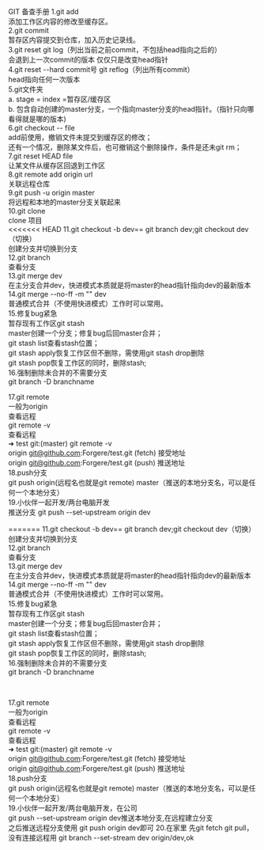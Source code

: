 GIT 备查手册
1.git add<br>
	添加工作区内容的修改至缓存区。<br>
2.git commit<br>
	暂存区内容提交到仓库，加入历史记录线。<br>
3.git reset     git log（列出当前之前commit，不包括head指向之后的）<br>
	会退到上一次commit的版本 仅仅只是改变head指针<br>
4.git reset --hard commit号      git reflog（列出所有commit）<br>
	head指向任何一次版本<br>
5.git文件夹<br>
	a. stage = index =暂存区/缓存区<br>
	b. 包含自动创建的master分支，一个指向master分支的head指针。（指针只向哪看得就是哪的版本)<br>
6.git checkout -- file<br>
	add前使用，撤销文件未提交到缓存区的修改；<br>
	还有一个情况，删除某文件后，也可撤销这个删除操作，条件是还未git rm；<br>
7.git reset HEAD file<br>
	让某文件从缓存区回退到工作区<br>
8.git remote add origin url<br>
	关联远程仓库<br>
9.git push -u origin master<br>
	将远程和本地的master分支关联起来<br>
10.git clone<br>
	clone 项目<br>
	<!-- 分支 -->
<<<<<<< HEAD
11.git checkout -b dev== git branch dev;git checkout dev（切换）<br>
	创建分支并切换到分支<br>
12.git branch<br>
	查看分支<br>
13.git merge dev<br>
	在主分支合并dev，快进模式本质就是将master的head指针指向dev的最新版本<br>
14.git merge --no-ff -m "" dev<br>
	普通模式合并（不使用快进模式）工作时可以常用。<br>
15.修复bug紧急<br>
	暂存现有工作区git stash<br>
	master创建一个分支；修复bug后回master合并；<br>
	git stash list查看stash位置；<br>
	git stash apply恢复工作区但不删除，需使用git stash drop删除<br>
	git stash pop恢复工作区的同时，删除stash;<br>
16.强制删除未合并的不需要分支<br>
	git branch -D branchname<br>
<!-- 多人协作 -->
17.git remote<br>
一般为origin<br>
	查看远程<br>
	git remote -v<br>
	查看远程<br>
	➜  test git:(master) git remote -v<br>
origin	git@github.com:Forgere/test.git (fetch) 接受地址<br>
origin	git@github.com:Forgere/test.git (push) 推送地址<br>
18.push分支<br>
  git push origin(远程名也就是git remote) master（推送的本地分支名，可以是任何一个本地分支）<br>
19.小伙伴一起开发/两台电脑开发<br>
	推送分支 git push --set-upstream origin dev<br>
	
=======
11.git checkout -b dev== git branch dev;git checkout dev（切换）<br>
	创建分支并切换到分支<br>
12.git branch<br>
	查看分支<br>
13.git merge dev<br>
	在主分支合并dev，快进模式本质就是将master的head指针指向dev的最新版本<br>
14.git merge --no-ff -m "" dev<br>
	普通模式合并（不使用快进模式）工作时可以常用。<br>
15.修复bug紧急<br>
	暂存现有工作区git stash<br>
	master创建一个分支；修复bug后回master合并；<br>
	git stash list查看stash位置；<br>
	git stash apply恢复工作区但不删除，需使用git stash drop删除<br>
	git stash pop恢复工作区的同时，删除stash;<br>
16.强制删除未合并的不需要分支<br>
	git branch -D branchname<br>
<!-- 多人协作 --><br>
17.git remote<br>
一般为origin<br>
	查看远程<br>
	git remote -v<br>
	查看远程<br>
	➜  test git:(master) git remote -v<br>
origin	git@github.com:Forgere/test.git (fetch) 接受地址<br>
origin	git@github.com:Forgere/test.git (push) 推送地址<br>
18.push分支<br>
  git push origin(远程名也就是git remote) master（推送的本地分支名，可以是任何一个本地分支）<br>
19.小伙伴一起开发/两台电脑开发，在公司<br>
	git push --set-upstream origin dev推送本地分支,在远程建立分支<br>
	之后推送远程分支使用 git push origin dev即可
20.在家里
	先git fetch git pull，没有连接远程用 git branch --set-stream dev origin/dev,ok














